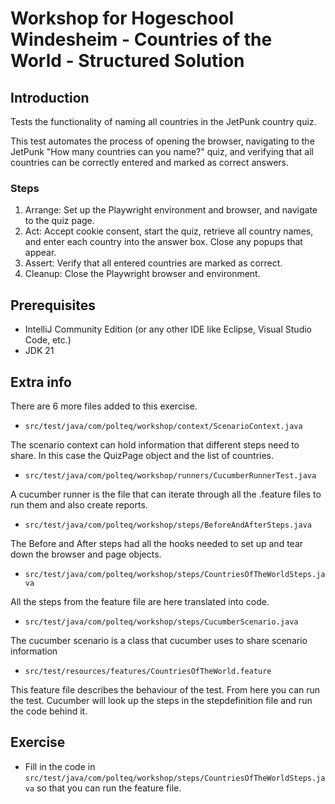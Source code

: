 # Workshop for Hogeschool Windesheim - Countries of the World - Structured Solution

## Introduction
Tests the functionality of naming all countries in the JetPunk country quiz.

This test automates the process of opening the browser, navigating to the JetPunk
"How many countries can you name?" quiz, and verifying that all countries can be
correctly entered and marked as correct answers.

### Steps
1. Arrange: Set up the Playwright environment and browser, and navigate to the quiz page.
2. Act: Accept cookie consent, start the quiz, retrieve all country names, and enter each country into the answer box. Close any popups that appear.
3. Assert: Verify that all entered countries are marked as correct.
4. Cleanup: Close the Playwright browser and environment.

## Prerequisites
* IntelliJ Community Edition (or any other IDE like Eclipse, Visual Studio Code, etc.)
* JDK 21

## Extra info
There are 6 more files added to this exercise.
* `src/test/java/com/polteq/workshop/context/ScenarioContext.java`

The scenario context can hold information that different steps need to share. In this case the QuizPage object and the list of countries.

* `src/test/java/com/polteq/workshop/runners/CucumberRunnerTest.java`

A cucumber runner is the file that can iterate through all the .feature files to run them and also create reports.

* `src/test/java/com/polteq/workshop/steps/BeforeAndAfterSteps.java`

The Before and After steps had all the hooks needed to set up and tear down the browser and page objects. 

* `src/test/java/com/polteq/workshop/steps/CountriesOfTheWorldSteps.java`

All the steps from the feature file are here translated into code.

* `src/test/java/com/polteq/workshop/steps/CucumberScenario.java`

The cucumber scenario is a class that cucumber uses to share scenario information

* `src/test/resources/features/CountriesOfTheWorld.feature`

This feature file describes the behaviour of the test. From here you can run the test. Cucumber will look up the steps in the stepdefinition file and run the code behind it.

## Exercise
* Fill in the code in `src/test/java/com/polteq/workshop/steps/CountriesOfTheWorldSteps.java` so that you can run the feature file.
